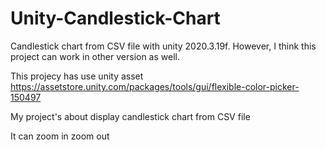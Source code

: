 # Unity-Candlestick-Chart
Candlestick chart from CSV file with unity 2020.3.19f. However, I think this project can work in other version as well.
 
This projecy has use unity asset https://assetstore.unity.com/packages/tools/gui/flexible-color-picker-150497
 
My project's about display candlestick chart from CSV file 


It can zoom in zoom out 
